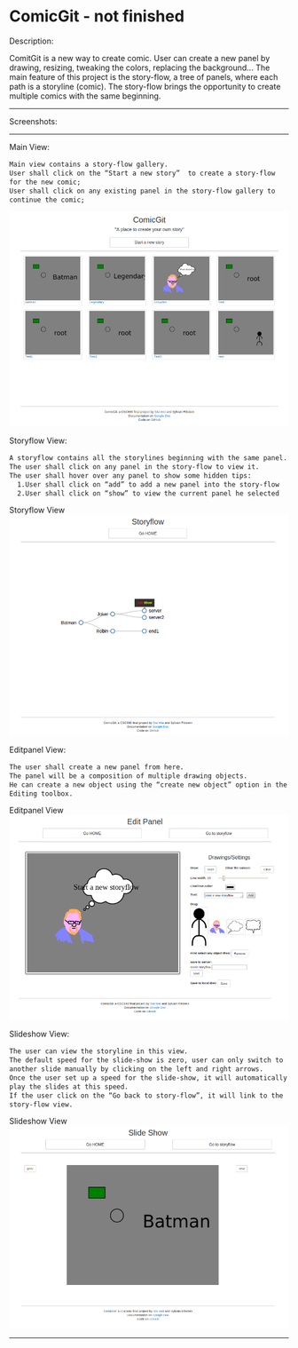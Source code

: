 ComicGit - not finished
=====

Description:

ComitGit is a new way to create comic. User can create a new panel by drawing, resizing, tweaking the colors, replacing the background... The main feature of this project is the story-flow, a tree of panels, where each path is a storyline (comic). The story-flow brings the opportunity to create multiple comics with the same beginning.

----------------------------------------------------------

Screenshots:

----------------------------------------------------------

  Main View:
  
    Main view contains a story-flow gallery. 
    User shall click on the “Start a new story”  to create a story-flow for the new comic;
    User shall click on any existing panel in the story-flow gallery to continue the comic;
    
  ![Main View](https://raw.githubusercontent.com/Robinss2014/ComicGit/master/assets/imgs/index.png)
  
  
  Storyflow View:
  
    A storyflow contains all the storylines beginning with the same panel.
    The user shall click on any panel in the story-flow to view it.
    The user shall hover over any panel to show some hidden tips:
      1.User shall click on “add” to add a new panel into the story-flow
      2.User shall click on “show” to view the current panel he selected
    
  Storyflow View
  ![storyflow View](https://raw.githubusercontent.com/Robinss2014/ComicGit/master/assets/imgs/storyflowView.png)
  
  
  Editpanel View:
  
    The user shall create a new panel from here.
    The panel will be a composition of multiple drawing objects.
    He can create a new object using the “create new object” option in the Editing toolbox. 
    
  Editpanel View
  ![editpanel View](https://raw.githubusercontent.com/Robinss2014/ComicGit/master/assets/imgs/editpanelView.png)
  
  
  Slideshow View:
  
    The user can view the storyline in this view. 
    The default speed for the slide-show is zero, user can only switch to another slide manually by clicking on the left and right arrows.
    Once the user set up a speed for the slide-show, it will automatically play the slides at this speed.
    If the user click on the “Go back to story-flow”, it will link to the story-flow view.

  Slideshow View
  ![Slide Show View](https://raw.githubusercontent.com/Robinss2014/ComicGit/master/assets/imgs/slideshowView.png)

----------------------------------------------------------


